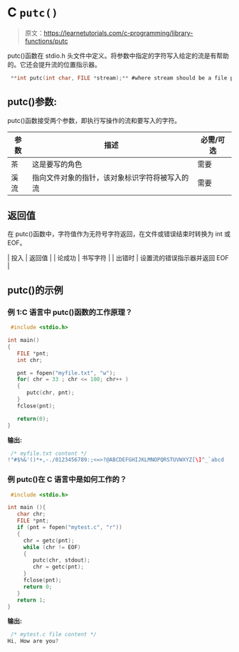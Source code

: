 # C `putc()`

> 原文：<https://learnetutorials.com/c-programming/library-functions/putc>

putc()函数在 stdio.h 头文件中定义。将参数中指定的字符写入给定的流是有帮助的。它还会提升流的位置指示器。

```c
 **int putc(int char, FILE *stream);** #where stream should be a file pointer 

```

## putc()参数:

putc()函数接受两个参数，即执行写操作的流和要写入的字符。

| 参数 | 描述 | 必需/可选 |
| --- | --- | --- |
| 茶 | 这是要写的角色 | 需要 |
| 溪流 | 指向文件对象的指针，该对象标识字符将被写入的流 | 需要 |

## 返回值

在 putc()函数中，字符值作为无符号字符返回，在文件或错误结束时转换为 int 或 EOF。

| 投入 | 返回值 |
| 论成功 | 书写字符 |
| 出错时 | 设置流的错误指示器并返回 EOF |

## putc()的示例

### 例 1:C 语言中 putc()函数的工作原理？

```c
 #include <stdio.h>

int main()
{
   FILE *pnt;
   int chr;

   pnt = fopen("myfile.txt", "w");
   for( chr = 33 ; chr <= 100; chr++ ) 
   {
      putc(chr, pnt);
   }
   fclose(pnt);

   return(0);
} 

```

**输出:**

```c
 /* myfile.txt content */
!"#$%&'()*+,-./0123456789:;<=>?@ABCDEFGHIJKLMNOPQRSTUVWXYZ[\]^_`abcd 
```

### 例 putc()在 C 语言中是如何工作的？

```c
 #include <stdio.h>

int main (){
   char chr;
   FILE *pnt;
   if (pnt = fopen("mytest.c", "r"))
   {
     chr = getc(pnt);
     while (chr != EOF)
     {
        putc(chr, stdout);
        chr = getc(pnt);
     }
     fclose(pnt);
     return 0;
   }
   return 1;
} 

```

**输出:**

```c
 /* mytest.c file content */
Hi, How are you? 
```